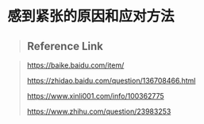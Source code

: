 # 感到紧张的原因和应对方法

> ## Reference Link

> https://baike.baidu.com/item/
>
> https://zhidao.baidu.com/question/136708466.html
>
> https://www.xinli001.com/info/100362775
>
> https://www.zhihu.com/question/23983253